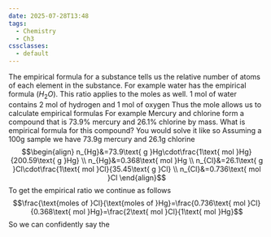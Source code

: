 ```yaml
---
date: 2025-07-28T13:48
tags:
  - Chemistry
  - Ch3
cssclasses:
  - default
---
```

The empirical formula for a substance tells us the relative number of atoms of each element in the substance.
For example water has the empirical formula ($H_2O$). This ratio applies to the moles as well. 1 mol of water contains 2 mol of hydrogen and 1 mol of oxygen
Thus the mole allows us to calculate empirical formulas
For example
Mercury and chlorine form a compound that is 73.9% mercury and 26.1% chlorine by mass. What is empirical formula for this compound?
You would solve it like so
Assuming a 100g sample we have 73.9g mercury and 26.1g chlorine
$$\begin{align}
n_{Hg}&=73.9\text{ g }Hg\cdot\frac{1\text{ mol }Hg}{200.59\text{ g }Hg} \\
n_{Hg}&=0.368\text{ mol }Hg \\
n_{Cl}&=26.1\text{ g }Cl\cdot\frac{1\text{ mol }Cl}{35.45\text{ g }Cl} \\
n_{Cl}&=0.736\text{ mol }Cl
\end{align}$$
To get the empirical ratio we continue as follows
$$\frac{\text{moles of }Cl}{\text{moles of }Hg}=\frac{0.736\text{ mol }Cl}{0.368\text{ mol }Hg}=\frac{2\text{ mol }Cl}{1\text{ mol }Hg}$$
So we can confidently say the